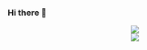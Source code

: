 ### Hi there 👋

<!--
**nsnguyen/nsnguyen** is a ✨ _special_ ✨ repository because its `README.md` (this file) appears on your GitHub profile.

Here are some ideas to get you started:

- 🔭 I’m currently working on ...
- 🌱 I’m currently learning ...
- 👯 I’m looking to collaborate on ...
- 🤔 I’m looking for help with ...
- 💬 Ask me about ...
- 📫 How to reach me: ...
- 😄 Pronouns: ...
- ⚡ Fun fact: ...

<div align="center">
  <img src="https://github-readme-stats.vercel.app/api?username=nsnguyen&theme=onedark&hide_border=true&include_all_commits=true&count_private=true"/><br/>
  <img src="https://github-readme-streak-stats.herokuapp.com/?user=nsnguyen&theme=onedark&hide_border=true"/><br/>
  <img src="https://github-readme-stats.vercel.app/api/top-langs/?username=nsnguyen&theme=onedark&hide_border=true&include_all_commits=true&count_private=true&layout=compact"/><br/>
</div>
-->

<div align="center">
  <img src="https://github-readme-stats.vercel.app/api?username=nsnguyen&theme=monokai&hide_border=true&include_all_commits=true&count_private=true"/><br/>
  <img src="https://github-readme-streak-stats.herokuapp.com/?user=nsnguyen&theme=monokai&hide_border=true"/><br/>
</div>



